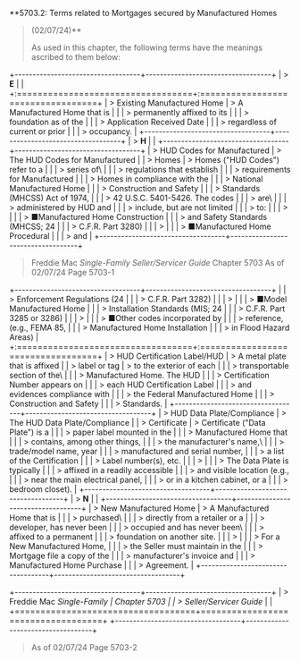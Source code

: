 **5703.2: Terms related to Mortgages secured by Manufactured Homes
> (02/07/24)**
>
> As used in this chapter, the following terms have the meanings
> ascribed to them below:

+-----------------------------------+-----------------------------------+
| > **E**                           |                                   |
+:==================================+:==================================+
| > Existing Manufactured Home      | > A Manufactured Home that is     |
|                                   | > permanently affixed to its      |
|                                   | > foundation as of the            |
|                                   | > Application Received Date       |
|                                   | > regardless of current or prior  |
|                                   | > occupancy.                      |
+-----------------------------------+-----------------------------------+
| > **H**                           |                                   |
+-----------------------------------+-----------------------------------+
| > HUD Codes for Manufactured      | > The HUD Codes for Manufactured  |
| > Homes                           | > Homes ("HUD Codes") refer to a  |
|                                   | > series of\                      |
|                                   | > regulations that establish      |
|                                   | > requirements for Manufactured   |
|                                   | > Homes in compliance with the    |
|                                   | > National Manufactured Home      |
|                                   | > Construction and Safety         |
|                                   | > Standards (MHCSS) Act of 1974,  |
|                                   | > 42 U.S.C. 5401-5426. The codes  |
|                                   | > are\                            |
|                                   | > administered by HUD and         |
|                                   | > include, but are not limited    |
|                                   | > to:                             |
|                                   | >                                 |
|                                   | > ■Manufactured Home Construction |
|                                   | > and Safety Standards (MHCSS; 24 |
|                                   | > C.F.R. Part 3280)               |
|                                   | >                                 |
|                                   | > ■Manufactured Home Procedural   |
|                                   | > and                             |
+-----------------------------------+-----------------------------------+

> Freddie Mac *Single-Family Seller/Servicer Guide* Chapter 5703 As of
> 02/07/24 Page 5703-1

+-----------------------------------+-----------------------------------+
|                                   | > Enforcement Regulations (24     |
|                                   | > C.F.R. Part 3282)               |
|                                   | >                                 |
|                                   | > ■Model Manufactured Home        |
|                                   | > Installation Standards (MIS; 24 |
|                                   | > C.F.R. Part 3285 or 3286)       |
|                                   | >                                 |
|                                   | > ■Other codes incorporated by    |
|                                   | > reference, (e.g., FEMA 85,      |
|                                   | > Manufactured Home Installation  |
|                                   | > in Flood Hazard Areas)          |
+:==================================+:==================================+
| > HUD Certification Label/HUD     | > A metal plate that is affixed   |
| > label or tag                    | > to the exterior of each         |
|                                   | > transportable section of the\   |
|                                   | > Manufactured Home. The HUD      |
|                                   | > Certification Number appears on |
|                                   | > each HUD Certification Label    |
|                                   | > and evidences compliance with   |
|                                   | > the Federal Manufactured Home   |
|                                   | > Construction and Safety         |
|                                   | > Standards.                      |
+-----------------------------------+-----------------------------------+
| > HUD Data Plate/Compliance       | > The HUD Data Plate/Compliance   |
| > Certificate                     | > Certificate ("Data Plate") is a |
|                                   | > paper label mounted in the      |
|                                   | > Manufactured Home that          |
|                                   | > contains, among other things,   |
|                                   | > the manufacturer's name,\       |
|                                   | > trade/model name, year          |
|                                   | > manufactured and serial number, |
|                                   | > a list of the Certification     |
|                                   | > Label number(s), etc.           |
|                                   | >                                 |
|                                   | > The Data Plate is typically     |
|                                   | > affixed in a readily accessible |
|                                   | > and visible location (e.g.,     |
|                                   | > near the main electrical panel, |
|                                   | > or in a kitchen cabinet, or a   |
|                                   | > bedroom closet).                |
+-----------------------------------+-----------------------------------+
| > **N**                           |                                   |
+-----------------------------------+-----------------------------------+
| > New Manufactured Home           | > A Manufactured Home that is     |
|                                   | > purchased\                      |
|                                   | > directly from a retailer or a   |
|                                   | > developer, has never been       |
|                                   | > occupied and has never been\    |
|                                   | > affixed to a permanent          |
|                                   | > foundation on another site.     |
|                                   | >                                 |
|                                   | > For a New Manufactured Home,    |
|                                   | > the Seller must maintain in the |
|                                   | > Mortgage file a copy of the     |
|                                   | > manufacturer's invoice and      |
|                                   | > Manufactured Home Purchase      |
|                                   | > Agreement.                      |
+-----------------------------------+-----------------------------------+

+-----------------------------------+-----------------------------------+
| > Freddie Mac *Single-Family      | Chapter 5703                      |
| > Seller/Servicer Guide*          |                                   |
+===================================+===================================+
+-----------------------------------+-----------------------------------+

> As of 02/07/24 Page 5703-2